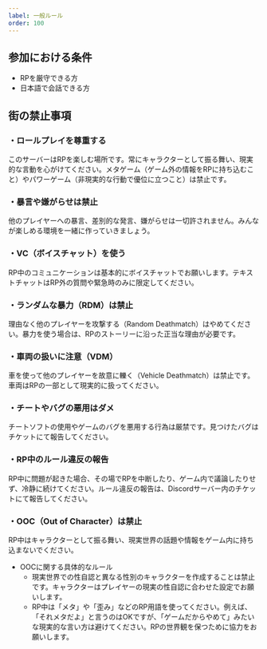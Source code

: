 ```yaml
---
label: 一般ルール
order: 100
---
```


## 参加における条件
- RPを厳守できる方
- 日本語で会話できる方

## 街の禁止事項
### ・ロールプレイを尊重する
このサーバーはRPを楽しむ場所です。常にキャラクターとして振る舞い、現実的な言動を心がけてください。メタゲーム（ゲーム外の情報をRPに持ち込むこと）やパワーゲーム（非現実的な行動で優位に立つこと）は禁止です。  

### ・暴言や嫌がらせは禁止
他のプレイヤーへの暴言、差別的な発言、嫌がらせは一切許されません。みんなが楽しめる環境を一緒に作っていきましょう。  

### ・VC（ボイスチャット）を使う
RP中のコミュニケーションは基本的にボイスチャットでお願いします。テキストチャットはRP外の質問や緊急時のみに限定してください。  

### ・ランダムな暴力（RDM）は禁止
理由なく他のプレイヤーを攻撃する（Random Deathmatch）はやめてください。暴力を使う場合は、RPのストーリーに沿った正当な理由が必要です。  

### ・車両の扱いに注意（VDM）
車を使って他のプレイヤーを故意に轢く（Vehicle Deathmatch）は禁止です。車両はRPの一部として現実的に扱ってください。  

### ・チートやバグの悪用はダメ
チートソフトの使用やゲームのバグを悪用する行為は厳禁です。見つけたバグはチケットにて報告してください。  

### ・RP中のルール違反の報告
RP中に問題が起きた場合、その場でRPを中断したり、ゲーム内で議論したりせず、冷静に続けてください。ルール違反の報告は、Discordサーバー内のチケットにて報告してください。  

### ・OOC（Out of Character）は禁止
RP中はキャラクターとして振る舞い、現実世界の話題や情報をゲーム内に持ち込まないでください。
- OOCに関する具体的なルール  
  - 現実世界での性自認と異なる性別のキャラクターを作成することは禁止です。キャラクターはプレイヤーの現実の性自認に合わせた設定でお願いします。  
  - RP中は「メタ」や「歪み」などのRP用語を使ってください。例えば、「それメタだよ」と言うのはOKですが、「ゲームだからやめて」みたいな現実的な言い方は避けてください。RPの世界観を保つために協力をお願いします。
